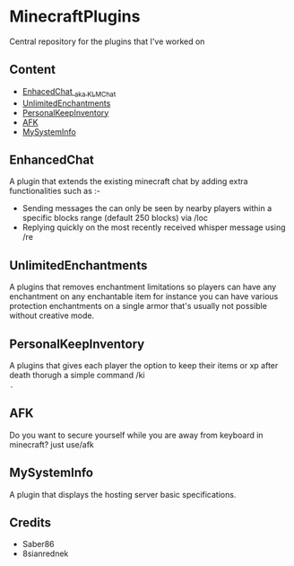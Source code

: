 # MinecraftPlugins
Central repository for the plugins that I've worked on

## Content
- [EnhacedChat <sub> aka KLMChat </sub>](#enhancedchat)
- [UnlimitedEnchantments](#unlimitedenchantments)
- [PersonalKeepInventory](#personalkeepinventory)
- [AFK](#afk)
- [MySystemInfo](#mysysteminfo)

## EnhancedChat

A plugin that extends the existing minecraft chat by adding extra functionalities such as :-
- Sending messages the can only be seen by nearby players within a specific blocks range (default 250 blocks) via /loc <message> 
- Replying quickly on the most recently received whisper message using /re <message>

## UnlimitedEnchantments
A plugins that removes enchantment limitations so players can have any enchantment on any enchantable item for instance you can have various protection enchantments on a single armor that's usually not possible without creative mode.

## PersonalKeepInventory
A plugins that gives each player the option to keep their items or xp after death thorugh a simple command /ki <option>.

## AFK
Do you want to secure yourself while you are away from keyboard in minecraft? just use/afk

## MySystemInfo
A plugin that displays the hosting server basic specifications.

## Credits
+ Saber86
+ 8sianrednek
